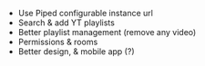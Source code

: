 - Use Piped configurable instance url
- Search & add YT playlists
- Better playlist management (remove any video)
- Permissions & rooms
- Better design, & mobile app (?)
